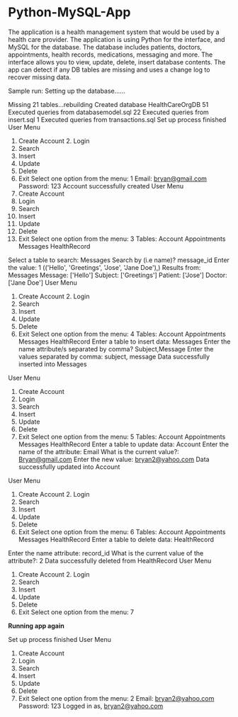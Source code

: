 # Python-MySQL-App

The application is a health management system that would be used by a health care provider. The application is using Python for the interface, and MySQL for the database. The database includes patients, doctors, appointments, health records, medications, messaging and more. The interface allows you to view, update, delete, insert database contents. The app can detect if any DB tables are missing and uses a change log to recover missing data.

Sample run:
Setting up the database......

Missing 21 tables...rebuilding
Created database HealthCareOrgDB
51 Executed queries from databasemodel.sql 22 Executed queries from insert.sql
1 Executed queries from transactions.sql
Set up process finished
User Menu
1. Create Account 2. Login
3. Search
4. Insert
5. Update
6. Delete
7. Exit
Select one option from the menu: 1 
Email: bryan@gmail.com
Password: 123
Account successfully created User Menu
1. Create Account
2. Login
3. Search
4. Insert
5. Update
6. Delete
7. Exit
Select one option from the menu: 3
Tables: Account Appointments Messages HealthRecord

Select a table to search: Messages Search by (i.e name)? message_id 
Enter the value: 1
(('Hello', 'Greetings', 'Jose', 'Jane Doe'),) 
Results from: Messages
Message: ['Hello']
Subject: ['Greetings']
Patient: ['Jose'] Doctor: ['Jane Doe']
User Menu
1. Create Account 2. Login
3. Search
4. Insert
5. Update
6. Delete 
7. Exit
Select one option from the menu: 4
Tables: Account Appointments Messages HealthRecord
Enter a table to insert data: Messages
Enter the name attribute/s separated by comma? Subject,Message Enter the values separated by comma: subject, message
Data successfully inserted into Messages

User Menu
1. Create Account 
2. Login
3. Search 
4. Insert 
5. Update 
6. Delete 
7. Exit
Select one option from the menu: 5
Tables: Account Appointments Messages HealthRecord
Enter a table to update data: Account
Enter the name of the attribute: Email
What is the current value?: Bryan@gmail.com 
Enter the new value: bryan2@yahoo.com 
Data successfully updated into Account

User Menu
1. Create Account 2. Login
3. Search
4. Insert
5. Update
6. Delete
7. Exit
Select one option from the menu: 6
Tables: Account Appointments Messages HealthRecord
Enter a table to delete data: HealthRecord

Enter the name attribute: record_id
What is the current value of the attribute?: 2 
Data successfully deleted from HealthRecord
User Menu
1. Create Account 2. Login
3. Search
4. Insert
5. Update
6. Delete
7. Exit
Select one option from the menu: 7

**Running app again**

Set up process finished
User Menu
1. Create Account 
2. Login
3. Search
4. Insert
5. Update
6. Delete
7. Exit
Select one option from the menu: 2 
Email: bryan2@yahoo.com 
Password: 123
Logged in as, bryan2@yahoo.com
